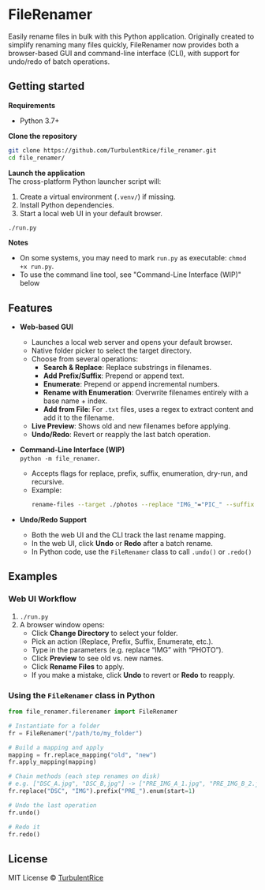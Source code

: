 # FileRenamer

Easily rename files in bulk with this Python application. Originally created to simplify renaming many files quickly, FileRenamer now provides both a browser-based GUI and command-line interface (CLI), with support for undo/redo of batch operations.

## Getting started

**Requirements**
- Python 3.7+

**Clone the repository**  
```sh
git clone https://github.com/TurbulentRice/file_renamer.git
cd file_renamer/
```

**Launch the application**  
The cross-platform Python launcher script will:
1. Create a virtual environment (`.venv/`) if missing.  
2. Install Python dependencies.  
3. Start a local web UI in your default browser.  
```sh
./run.py
```

**Notes**
- On some systems, you may need to mark `run.py` as executable: `chmod +x run.py`.
- To use the command line tool, see "Command-Line Interface (WIP)" below


## Features

- **Web-based GUI**  
  - Launches a local web server and opens your default browser.  
  - Native folder picker to select the target directory.  
  - Choose from several operations:  
    - **Search & Replace**: Replace substrings in filenames.  
    - **Add Prefix/Suffix**: Prepend or append text.  
    - **Enumerate**: Prepend or append incremental numbers.  
    - **Rename with Enumeration**: Overwrite filenames entirely with a base name + index.  
    - **Add from File**: For `.txt` files, uses a regex to extract content and add it to the filename.  
  - **Live Preview**: Shows old and new filenames before applying.  
  - **Undo/Redo**: Revert or reapply the last batch operation.

- **Command-Line Interface (WIP)**  
`python -m file_renamer`.  
  - Accepts flags for replace, prefix, suffix, enumeration, dry-run, and recursive.  
  - Example:
    ```sh
    rename-files --target ./photos --replace "IMG_"="PIC_" --suffix "_edited" --yes
    ```

- **Undo/Redo Support**  
  - Both the web UI and the CLI track the last rename mapping.  
  - In the web UI, click **Undo** or **Redo** after a batch rename.  
  - In Python code, use the `FileRenamer` class to call `.undo()` or `.redo()`

## Examples

### Web UI Workflow

1. `./run.py`  
2. A browser window opens:  
   - Click **Change Directory** to select your folder.  
   - Pick an action (Replace, Prefix, Suffix, Enumerate, etc.).  
   - Type in the parameters (e.g. replace “IMG” with “PHOTO”).  
   - Click **Preview** to see old vs. new names.  
   - Click **Rename Files** to apply.  
   - If you make a mistake, click **Undo** to revert or **Redo** to reapply.

### Using the `FileRenamer` class in Python

```python
from file_renamer.filerenamer import FileRenamer

# Instantiate for a folder
fr = FileRenamer("/path/to/my_folder")

# Build a mapping and apply
mapping = fr.replace_mapping("old", "new")
fr.apply_mapping(mapping)

# Chain methods (each step renames on disk)
# e.g. ["DSC_A.jpg", "DSC_B,jpg"] -> ["PRE_IMG_A_1.jpg", "PRE_IMG_B_2.jpg"]
fr.replace("DSC", "IMG").prefix("PRE_").enum(start=1)

# Undo the last operation
fr.undo()

# Redo it
fr.redo()
```


## License

MIT License © [TurbulentRice](https://github.com/TurbulentRice)